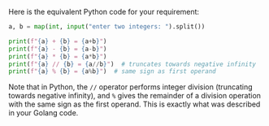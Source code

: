 Here is the equivalent Python code for your requirement:

```python
a, b = map(int, input("enter two integers: ").split())

print(f"{a} + {b} = {a+b}")
print(f"{a} - {b} = {a-b}")
print(f"{a} * {b} = {a*b}")
print(f"{a} // {b} = {a//b}")  # truncates towards negative infinity
print(f"{a} % {b} = {a%b}")  # same sign as first operand
```
Note that in Python, the `//` operator performs integer division (truncating towards negative infinity), and `%` gives the remainder of a division operation with the same sign as the first operand. This is exactly what was described in your Golang code.
